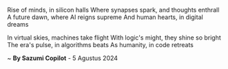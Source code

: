 Rise of minds, in silicon halls
Where synapses spark, and thoughts enthrall
A future dawn, where AI reigns supreme
And human hearts, in digital dreams

In virtual skies, machines take flight
With logic's might, they shine so bright
The era's pulse, in algorithms beats
As humanity, in code retreats

~ <b>By Sazumi Copilot</b> - 5 Agustus 2024